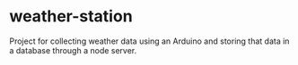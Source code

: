 # weather-station
Project for collecting weather data using an Arduino and storing that data in a database through a node server.
